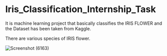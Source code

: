 # Iris_Classification_Internship_Task   

It is machine learning project that basically classifies the IRIS FLOWER and the Dataset has been taken from Kaggle.

There are various species of IRIS flower.

![Screenshot (6163)](https://github.com/9889AdeebaRashid/Iris_Classification_Internship_Task/assets/80636537/fb9de9d6-f573-4582-b243-bc9629c2ecf3)

